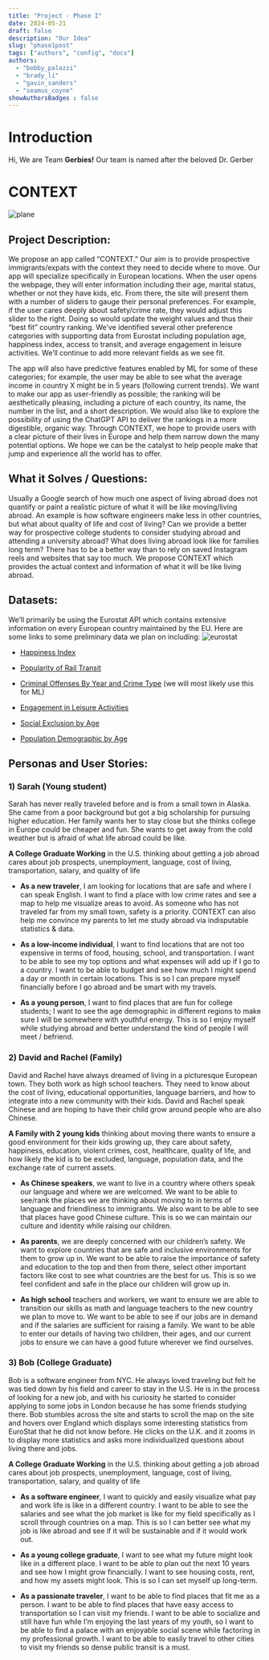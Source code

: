 ```yaml
---
title: "Project - Phase I"
date: 2024-05-21
draft: false
description: "Our Idea"
slug: "phase1post"
tags: ["authors", "config", "docs"]
authors:
  - "bobby_palazzi"
  - "brady_li"
  - "gavin_sanders"
  - "seamus_coyne"
showAuthorsBadges : false
---
```


# Introduction

Hi, We are Team **Gerbies!** Our team is named after the beloved Dr. Gerber

# CONTEXT 
![plane](https://foodfuntravel.com/wp-content/uploads/2022/05/2-1024x474.jpg)

## Project Description:

We propose an app called “CONTEXT.” Our aim is to provide prospective immigrants/expats with the context they need to decide where to move. Our app will specialize specifically in European locations. When the user opens the webpage, they will enter information including their age, marital status, whether or not they have kids, etc. From there, the site will present them with a number of sliders to gauge their personal preferences. For example, if the user cares deeply about safety/crime rate, they would adjust this slider to the right. Doing so would update the weight values and thus their “best fit” country ranking. We’ve identified several other preference categories with supporting data from Eurostat including population age, happiness index, access to transit, and average engagement in leisure activities. We’ll continue to add more relevant fields as we see fit. 

The app will also have predictive features enabled by ML for some of these categories; for example, the user may be able to see what the average income in country X might be in 5 years (following current trends). We want to make our app as user-friendly as possible; the ranking will be aesthetically pleasing, including a picture of each country, its name, the number in the list, and a short description. We would also like to explore the possibility of using the ChatGPT API to deliver the rankings in a more digestible, organic way. Through CONTEXT, we hope to provide users with a clear picture of their lives in Europe and help them narrow down the many potential options. We hope we can be the catalyst to help people make that jump and experience all the world has to offer. 


## What it Solves / Questions:
Usually a Google search of how much one aspect of living abroad does not quantify or paint a realistic picture of what it will be like moving/living abroad. An example is how software engineers make less in other countries, but what about quality of life and cost of living? Can we provide a better way for prospective college students to consider studying abroad and attending a university abroad? What does living abroad look like for families long term? There has to be a better way than to rely on saved Instagram reels and websites that say too much. We propose CONTEXT which provides the actual context and information of what it will be like living abroad. 

## Datasets:

We’ll primarily be using the Eurostat API which contains extensive information on every European country maintained by the EU. Here are some links to some preliminary data we plan on including:
![eurostat](https://ec.europa.eu/eurostat/cache/RCI/myregion/images/eurostat-print.png)

- [Happiness Index](https://ec.europa.eu/eurostat/databrowser/view/ilc_pw08$dv_426/default/table?lang=en&category=qol.qol_lif.qol_life_aff)

- [Popularity of Rail Transit](https://ec.europa.eu/eurostat/databrowser/view/ttr00015/default/table?lang=en&category=t_rail)

- [Criminal Offenses By Year and Crime Type](https://ec.europa.eu/eurostat/databrowser/view/crim_off_cat$dv_348/default/table?lang=en&category=qol.qol_saf.qol_safe_sec) (we will most likely use this for ML)

- [Engagement in Leisure Activities](https://ec.europa.eu/eurostat/databrowser/view/ilc_scp01/default/table?lang=en&category=qol.qol_lei.qol_lei_le.qol_lei_qnt)

- [Social Exclusion by Age](https://ec.europa.eu/eurostat/databrowser/view/ilc_peps01n__custom_11481642/default/table?lang=en)

- [Population Demographic by Age](https://ec.europa.eu/eurostat/databrowser/view/demo_pjangroup/default/table?lang=en&category=eq.eq_demo.eq_pop1)

 
 
## Personas and User Stories:
### 1) Sarah (Young student)
Sarah has never really traveled before and is from a small town in Alaska. She came from a poor background but got a big scholarship for pursuing higher education. Her family wants her to stay close but she thinks college in Europe could be cheaper and fun. She wants to get away from the cold weather but is afraid of what life abroad could be like. 

**A College Graduate Working** in the U.S. thinking about getting a job abroad cares about job prospects, unemployment, language, cost of living, transportation, salary, and quality of life

- **As a new traveler**, I am looking for locations that are safe and where I can speak English. I want to find a place with low crime rates and see a map to help me visualize areas to avoid. As someone who has not traveled far from my small town, safety is a priority. CONTEXT can also help me convince my parents to let me study abroad via indisputable statistics & data.

- **As a low-income individual**, I want to find locations that are not too expensive in terms of food, housing, school, and transportation. I want to be able to see my top options and what expenses will add up if I go to a country. I want to be able to budget and see how much I might spend a day or month in certain locations. This is so I can prepare myself financially before I go abroad and be smart with my travels.

- **As a young person**, I want to find places that are fun for college students; I want to see the age demographic in different regions to make sure I will be somewhere with youthful energy. This is so I enjoy myself while studying abroad and better understand the kind of people I will meet / befriend.


### 2) David and Rachel (Family)
 David and Rachel have always dreamed of living in a picturesque European town. They both work as high school teachers. They need to know about the cost of living, educational opportunities, language barriers, and how to integrate into a new community with their kids. David and Rachel speak Chinese and are hoping to have their child grow around people who are also Chinese. 

**A Family with 2 young kids** thinking about moving there wants to ensure a good environment for their kids growing up, they care about safety, happiness, education, violent crimes, cost, healthcare, quality of life, and how likely the kid is to be excluded, language, population data, and the exchange rate of current assets.


- **As Chinese speakers**, we want to live in a country where others speak our language and where we are welcomed. We want to be able to see/rank the places we are thinking about moving to in terms of language and friendliness to immigrants. We also want to be able to see that places have good Chinese culture. This is so we can maintain our culture and identity while raising our children. 

- **As parents**, we are deeply concerned with our children’s safety. We want to explore countries that are safe and inclusive environments for them to grow up in. We want to be able to raise the importance of safety and education to the top and then from there, select other important factors like cost to see what countries are the best for us. This is so we feel confident and safe in the place our children will grow up in.

- **As high school** teachers and workers, we want to ensure we are able to transition our skills as math and language teachers to the new country we plan to move to. We want to be able to see if our jobs are in demand and if the salaries are sufficient for raising a family. We want to be able to enter our details of having two children, their ages, and our current jobs to ensure we can have a good future wherever we find ourselves. 


### 3) Bob (College Graduate)
 Bob is a software engineer from NYC. He always loved traveling but felt he was tied down by his field and career to stay in the U.S. He is in the process of looking for a new job, and with his curiosity he started to consider applying to some jobs in London because he has some friends studying there. Bob stumbles across the site and starts to scroll the map on the site and hovers over England which displays some interesting statistics from EuroStat that he did not know before. He clicks on the U.K. and it zooms in to display more statistics and asks more individualized questions about living there and jobs. 

**A College Graduate Working** in the U.S. thinking about getting a job abroad cares about job prospects, unemployment, language, cost of living, transportation, salary, and quality of life

- **As a software engineer**, I want to quickly and easily visualize what pay and work life is like in a different country. I want to be able to see the salaries and see what the job market is like for my field specifically as I scroll through countries on a map. This is so I can better see what my job is like abroad and see if it will be sustainable and if it would work out. 

- **As a young college graduate**, I want to see what my future might look like in a different place. I want to be able to plan out the next 10 years and see how I might grow financially. I want to see housing costs, rent, and how my assets might look. This is so I can set myself up long-term. 

- **As a passionate traveler**, I want to be able to find places that fit me as a person. I want to be able to find places that have easy access to transportation so I can visit my friends. I want to be able to socialize and still have fun while I’m enjoying the last years of my youth, so I want to be able to find a palace with an enjoyable social scene while factoring in my professional growth. I want to be able to easily travel to other cities to visit my friends so dense public transit is a must. 